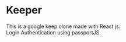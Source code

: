 # Keeper

This is a google keep clone made with React js.  
Login Authentication using passportJS.  

